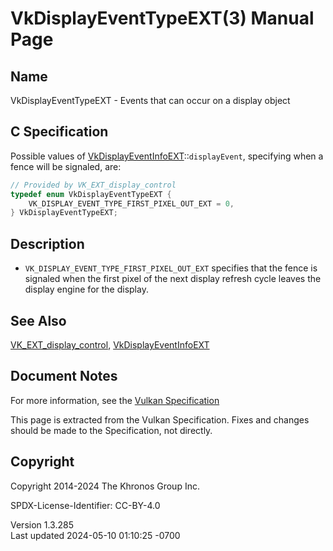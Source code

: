 # VkDisplayEventTypeEXT(3) Manual Page

## Name

VkDisplayEventTypeEXT - Events that can occur on a display object



## <a href="#_c_specification" class="anchor"></a>C Specification

Possible values of
[VkDisplayEventInfoEXT](https://registry.khronos.org/vulkan/specs/1.3-extensions/man/html/VkDisplayEventInfoEXT.html)::`displayEvent`,
specifying when a fence will be signaled, are:

``` c
// Provided by VK_EXT_display_control
typedef enum VkDisplayEventTypeEXT {
    VK_DISPLAY_EVENT_TYPE_FIRST_PIXEL_OUT_EXT = 0,
} VkDisplayEventTypeEXT;
```

## <a href="#_description" class="anchor"></a>Description

- `VK_DISPLAY_EVENT_TYPE_FIRST_PIXEL_OUT_EXT` specifies that the fence
  is signaled when the first pixel of the next display refresh cycle
  leaves the display engine for the display.

## <a href="#_see_also" class="anchor"></a>See Also

[VK_EXT_display_control](https://registry.khronos.org/vulkan/specs/1.3-extensions/man/html/VK_EXT_display_control.html),
[VkDisplayEventInfoEXT](https://registry.khronos.org/vulkan/specs/1.3-extensions/man/html/VkDisplayEventInfoEXT.html)

## <a href="#_document_notes" class="anchor"></a>Document Notes

For more information, see the <a
href="https://registry.khronos.org/vulkan/specs/1.3-extensions/html/vkspec.html#VkDisplayEventTypeEXT"
target="_blank" rel="noopener">Vulkan Specification</a>

This page is extracted from the Vulkan Specification. Fixes and changes
should be made to the Specification, not directly.

## <a href="#_copyright" class="anchor"></a>Copyright

Copyright 2014-2024 The Khronos Group Inc.

SPDX-License-Identifier: CC-BY-4.0

Version 1.3.285  
Last updated 2024-05-10 01:10:25 -0700
